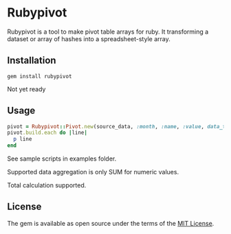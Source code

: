 # Rubypivot

Rubypivot is a tool to make pivot table arrays for ruby.
It transforming a dataset or array of hashes into a spreadsheet-style array.

## Installation

```
gem install rubypivot
```
Not yet ready
## Usage

```ruby
pivot = Rubypivot::Pivot.new(source_data, :month, :name, :value, data_type: :integer)
pivot.build.each do |line|
  p line
end
```
See sample scripts in examples folder.

Supported data aggregation is only SUM for numeric values.

Total calculation supported.

## License

The gem is available as open source under the terms of the [MIT License](https://opensource.org/licenses/MIT).

